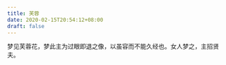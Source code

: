 ```yaml
---
title: 芙蓉
date: 2020-02-15T20:54:12+08:00
draft: false
---
```


梦见芙蓉花，梦此主为过眼即退之像，以虽容而不能久经也。女人梦之，主招贤夫。